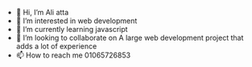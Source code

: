 - 👋 Hi, I’m Ali atta
- 👀 I’m interested in web development
- 🌱 I’m currently learning javascript
- 💞️ I’m looking to collaborate on A large web development project that adds a lot of experience
- 📫 How to reach me 01065726853

<!---
3li-atta/3li-atta is a ✨ special ✨ repository because its `README.md` (this file) appears on your GitHub profile.
You can click the Preview link to take a look at your changes.
--->
